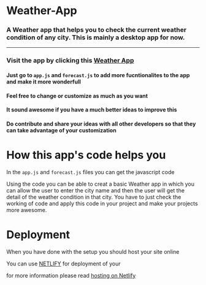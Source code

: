 # Weather-App
### A Weather app that helps you to check the current weather condition of any city. This is mainly a desktop app for now.
-------------------------------------------------
### Visit the app by clicking this [Weather App]()


#### Just go to `app.js` and `forecast.js` to add more fucntionalites to the app and make it more wonderfull

#### Feel free to change or customize as much as you want

#### It sound awesome if you have a much better ideas to improve this

#### Do contribute and share your ideas with all other developers so that they can take advantage of your customization

How this app's code helps you
========================
In the `app.js` and `forecast.js` files you can get the javascript code 

Using the code you can be able to creat a basic Weather app in which you can allow the user to enter the city name
and then the user will get the detail of the weather condition in that city.
You have to just check the working of code and apply this code in your project and make your projects more awesome.

Deployment
========================
When you have done with the setup you should host your site online

You can use [NETLIFY](https://www.netlify.com/) for deployment of your

for more information please read [hosting on Netlify](https://create-react-app.dev/docs/deployment/#netlify)
